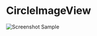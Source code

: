 # CircleImageView

![Screenshot Sample](https://github.com/okanesboy/CircleImageView/blob/master/app/src/main/res/sreenshot/screenshot.png)

